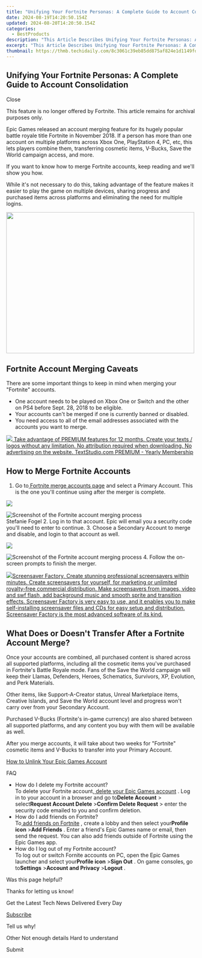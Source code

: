 ```yaml
---
title: "Unifying Your Fortnite Personas: A Complete Guide to Account Consolidation"
date: 2024-08-19T14:20:50.154Z
updated: 2024-08-20T14:20:50.154Z
categories:
  - BestProducts
description: "This Article Describes Unifying Your Fortnite Personas: A Complete Guide to Account Consolidation"
excerpt: "This Article Describes Unifying Your Fortnite Personas: A Complete Guide to Account Consolidation"
thumbnail: https://thmb.techidaily.com/8c3061c39eb85dd875af824e1d1149fd13be54628fb79ee748ce5191efb525e2.jpg
---
```


## Unifying Your Fortnite Personas: A Complete Guide to Account Consolidation

Close 

 This feature is no longer offered by Fortnite. This article remains for archival purposes only.

 Epic Games released an account merging feature for its hugely popular battle royale title Fortnite in November 2018\. If a person has more than one account on multiple platforms across Xbox One, PlayStation 4, PC, etc, this lets players combine them, transferring cosmetic items, V-Bucks, Save the World campaign access, and more.

 If you want to know how to merge Fortnite accounts, keep reading and we'll show you how.

 While it's not necessary to do this, taking advantage of the feature makes it easier to play the game on multiple devices, sharing progress and purchased items across platforms and eliminating the need for multiple logins. 

<!-- affiliate ads begin -->
<a href="https://electronicx.pxf.io/c/5597632/1872456/14483" target="_top" id="1872456"><img src="//a.impactradius-go.com/display-ad/14483-1872456" border="0" alt="" width="500" height="375"/></a><img height="0" width="0" src="https://imp.pxf.io/i/5597632/1872456/14483" style="position:absolute;visibility:hidden;" border="0" />
<!-- affiliate ads end -->
##  Fortnite Account Merging Caveats 

 There are some important things to keep in mind when merging your "Fortnite" accounts.

* One account needs to be played on Xbox One or Switch and the other on PS4 before Sept. 28, 2018 to be eligible.
* Your accounts can't be merged if one is currently banned or disabled.
* You need access to all of the email addresses associated with the accounts you want to merge.

<!-- affiliate ads begin -->
<a href="https://secure.textstudio.com/order/checkout.php?PRODS=35633309&QTY=1&AFFILIATE=108875&CART=1"> <img src="https://secure.avangate.com/images/merchant/d6eb8222c9718486bdabce8b897380f7/products/3_premium-icon.png" border="0"> Take advantage of PREMIUM features for 12 months. 
Create your texts / logos without any limitation. 
No attribution required when downloading. 
No advertising on the website. 
 TextStudio.com  PREMIUM - Yearly Membership</a>
<!-- affiliate ads end -->
##  How to Merge Fortnite Accounts 

1. Go to[ Fortnite merge accounts page](https://www.epicgames.com/fortnite/account-merge/accounts/primary) and select a Primary Account. This is the one you'll continue using after the merger is complete.  
<!-- affiliate ads begin -->
<a href="https://secure.2checkout.com/order/checkout.php?PRODS=4620780&QTY=1&AFFILIATE=108875&CART=1"><img src="https://secure.avangate.com/images/merchant/07dd4d5a72f5740ef0f035f201951476/728__90banner.jpg" border="0"></a>
<!-- affiliate ads end -->
![Screenshot of the Fortnite account merging process](https://www.lifewire.com/thmb/S4uvPKpHtDCqofo8-8iB6XNG88k=/1500x0/filters:no_upscale():max_bytes(150000):strip_icc():format(webp)/Screenshot2019-02-2013.39.52-5c6dbf1346e0fb00011fa0c4.png)  
 Stefanie Fogel
2. Log in to that account. Epic will email you a security code you'll need to enter to continue.
3. Choose a Secondary Account to merge and disable, and login to that account as well.  
<!-- affiliate ads begin -->
<a href="https://shop.systoolsgroup.com/affiliate.php?ACCOUNT=SYSTOOBY&AFFILIATE=108875&PATH=https%3A%2F%2Fwww.systoolsgroup.com%3FAFFILIATE%3D108875%26RESOURCE%3D%2BSysTools%2BPDF%2BUnlocker"><img src="https://www.systoolsgroup.com/box/pdf-unlocker.png" border="0"></a>
<!-- affiliate ads end -->
![Screenshot of the Fortnite account merging process](https://www.lifewire.com/thmb/qzemy5pkKXQVjRXBU7cJ6nV0rUc=/1500x0/filters:no_upscale():max_bytes(150000):strip_icc():format(webp)/Fortniteaccountmerging-5c6dc07446e0fb000181fd5d.png)
4. Follow the on-screen prompts to finish the merger.

<!-- affiliate ads begin -->
<a href="https://secure.2checkout.com/order/checkout.php?PRODS=194977&QTY=1&AFFILIATE=108875&CART=1"><img src="https://www.blumentals.net/scrfactory/images/screensaver-software.png" border="0">Screensaver Factory, Create stunning professional screensavers within minutes. Create screensavers for yourself, for marketing or unlimited royalty-free commercial distribution. Make screensavers from images, video and swf flash, add background music and smooth sprite and transition effects. Screensaver Factory is very easy to use, and it enables you to make self-installing screensaver files and CDs for easy setup and distribution. Screensaver Factory is the most advanced software of its kind.</a>
<!-- affiliate ads end -->
##  What Does or Doesn't Transfer After a Fortnite Account Merge? 

 Once your accounts are combined, all purchased content is shared across all supported platforms, including all the cosmetic items you've purchased in Fortnite's Battle Royale mode. Fans of the Save the World campaign will keep their Llamas, Defenders, Heroes, Schematics, Survivors, XP, Evolution, and Perk Materials.

 Other items, like Support-A-Creator status, Unreal Marketplace items, Creative Islands, and Save the World account level and progress won't carry over from your Secondary Account.

 Purchased V-Bucks (Fortnite's in-game currency) are also shared between all supported platforms, and any content you buy with them will be available as well.

 After you merge accounts, it will take about two weeks for "Fortnite" cosmetic items and V-Bucks to transfer into your Primary Account.

[ How to Unlink Your Epic Games Account ](https://www.lifewire.com/how-to-unlink-epic-games-account-4707757) 

 FAQ

* How do I delete my Fortnite account?  
 To delete your Fortnite account,[ delete your Epic Games account](https://www.lifewire.com/how-to-delete-epic-games-account-4692848) . Log in to your account in a browser and go to**Delete Account** \> select**Request Account Delete** \>**Confirm Delete Request** \> enter the security code emailed to you and confirm deletion.
* How do I add friends on Fortnite?  
 To[ add friends on Fortnite](https://www.lifewire.com/how-to-add-friends-on-fortnite-4584407) , create a lobby and then select your**Profile icon** \>**Add Friends** . Enter a friend's Epic Games name or email, then send the request. You can also add friends outside of Fortnite using the Epic Games app.
* How do I log out of my Fortnite account?  
 To log out or switch Fornite accounts on PC, open the Epic Games launcher and select your**Profile icon** \>**Sign Out** . On game consoles, go to**Settings** \>**Account and Privacy** \>**Logout** .

Was this page helpful?

Thanks for letting us know!

 Get the Latest Tech News Delivered Every Day

[ Subscribe ](https://www.lifewire.com/#) 

Tell us why!

 Other  Not enough details  Hard to understand 

 Submit 

<ins class="adsbygoogle"
     style="display:block"
     data-ad-format="autorelaxed"
     data-ad-client="ca-pub-7571918770474297"
     data-ad-slot="1223367746"></ins>



<ins class="adsbygoogle"
     style="display:block"
     data-ad-client="ca-pub-7571918770474297"
     data-ad-slot="8358498916"
     data-ad-format="auto"
     data-full-width-responsive="true"></ins>


